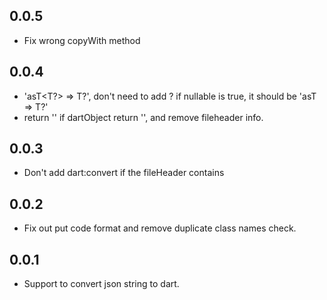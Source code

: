 ## 0.0.5

* Fix wrong copyWith method

## 0.0.4

* 'asT<T?> => T?', don't need to add ? if nullable is true, it should be 'asT<T> => T?'
* return '' if dartObject return '', and remove fileheader info.

## 0.0.3

* Don't add dart:convert if the fileHeader contains

## 0.0.2

* Fix out put code format and remove duplicate class names check.

## 0.0.1

* Support to convert json string to dart.
